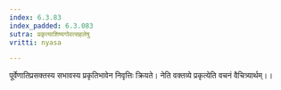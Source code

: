 ```yaml
---
index: 6.3.83
index_padded: 6.3.083
sutra: प्रकृत्याशिष्यगोवत्सहलेषु
vritti: nyasa

---
```

पूर्वेणातिप्रसक्तस्य सभावस्य प्रकृतिभावेन निवृत्तिः क्रियते। नेति वक्तव्ये प्रकृत्येति वचनं वैचित्र्यार्थम्।।